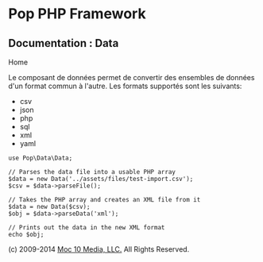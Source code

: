 Pop PHP Framework
=================

Documentation : Data
--------------------

Home

Le composant de données permet de convertir des ensembles de données
d'un format commun à l'autre. Les formats supportés sont les suivants:

-   csv
-   json
-   php
-   sql
-   xml
-   yaml

<!-- -->

    use Pop\Data\Data;

    // Parses the data file into a usable PHP array
    $data = new Data('../assets/files/test-import.csv');
    $csv = $data->parseFile();

    // Takes the PHP array and creates an XML file from it
    $data = new Data($csv);
    $obj = $data->parseData('xml');

    // Prints out the data in the new XML format
    echo $obj;

\(c) 2009-2014 [Moc 10 Media, LLC.](http://www.moc10media.com) All
Rights Reserved.
